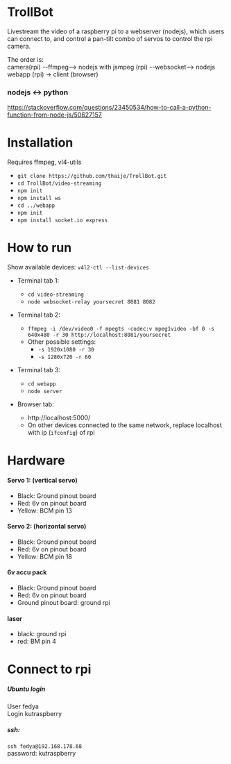 
# TrollBot
Livestream the video of a  raspberry pi to a webserver (nodejs), which users can
connect to, and control a pan-tilt combo of servos to control the rpi camera.

The order is:   
camera(rpi) --ffmpeg--> nodejs with jsmpeg (rpi) --websocket--> nodejs webapp (rpi) -> client (browser)   



### nodejs <-> python
https://stackoverflow.com/questions/23450534/how-to-call-a-python-function-from-node-js/50627157

# Installation
Requires ffmpeg, vl4-utils

- `git clone https://github.com/thaije/TrollBot.git`
- `cd TrollBot/video-streaming`
- `npm init`
- `npm install ws`
- `cd ../webapp`
- `npm init`
- `npm install socket.io express`

# How to run
Show available devices: `v4l2-ctl --list-devices`   


- Terminal tab 1:  
    - `cd video-streaming`  
    - `node websocket-relay yoursecret 8081 8082`  
- Terminal tab 2:  
    - `ffmpeg -i /dev/video0 -f mpegts -codec:v mpeg1video -bf 0 -s 640x480 -r 30 http://localhost:8081/yoursecret`  
    - Other possible settings:
        - `-s 1920x1080 -r 30`
        - `-s 1280x720 -r 60`

- Terminal tab 3:   
    - `cd webapp`  
    - `node server`  

- Browser tab:
    - http://localhost:5000/
    - On other devices connected to the same network, replace localhost with ip (`ifconfig`) of rpi


# Hardware 
#### Servo 1: (vertical servo)
- Black: Ground pinout board
- Red: 6v on pinout board
- Yellow: BCM pin 13

#### Servo 2: (horizontal servo)
- Black: Ground pinout board
- Red: 6v on pinout board
- Yellow: BCM pin 18

#### 6v accu pack 
- Black: Ground pinout board
- Red: 6v on pinout board 
- Ground pinout board: ground rpi

#### laser
- black: ground rpi 
- red: BM pin 4


# Connect to rpi

##### Ubuntu login
User fedya  
Login kutraspberry

##### ssh:
`ssh fedya@192.168.178.68`   
password: kutraspberry
